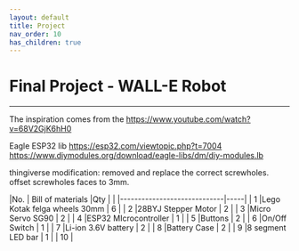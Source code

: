 ```yaml
---
layout: default
title: Project
nav_order: 10
has_children: true
---
```


# Final Project - WALL-E Robot
---

The inspiration comes from the 
https://www.youtube.com/watch?v=68V2GjK6hH0

Eagle ESP32 lib https://esp32.com/viewtopic.php?t=7004
https://www.diymodules.org/download/eagle-libs/dm/diy-modules.lb



thingiverse modification: removed and replace the correct screwholes. offset screwholes faces to 3mm. 

|No. |   Bill of materials         |Qty  |
|    |-----------------------------|-----|
|  1 |Lego Kotak felga wheels 30mm |  6  |
|  2 |28BYJ Stepper Motor          |  2  |
|  3 |Micro Servo SG90             |  2  |
|  4 |ESP32 MIcrocontroller        |  1  |
|  5 |Buttons                      |  2  |
|  6 |On/Off Switch                |  1  |
|  7 |Li-ion 3.6V battery          |  2  |
|  8 |Battery Case                 |  2  |
|  9 |8 segment LED bar            |  1  |
| 10 | 